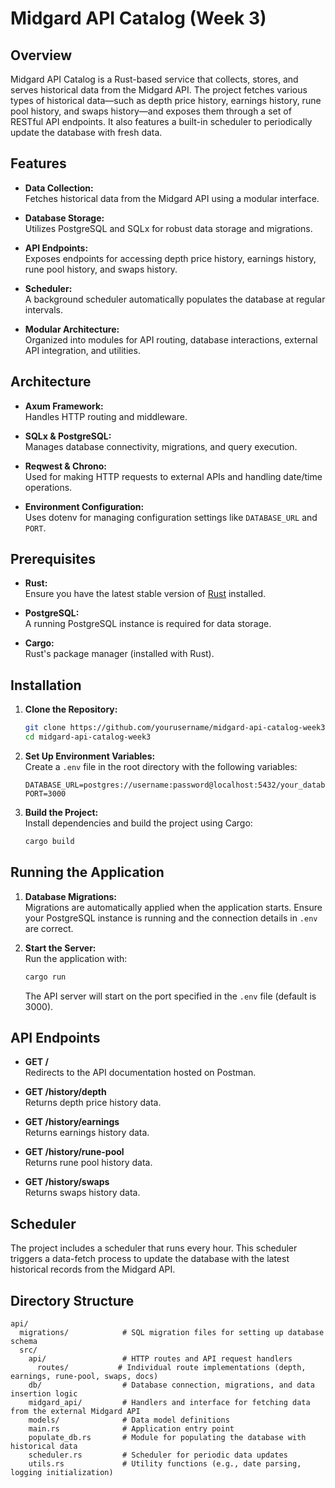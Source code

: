 # Midgard API Catalog (Week 3)

## Overview
Midgard API Catalog is a Rust-based service that collects, stores, and serves historical data from the Midgard API. The project fetches various types of historical data—such as depth price history, earnings history, rune pool history, and swaps history—and exposes them through a set of RESTful API endpoints. It also features a built-in scheduler to periodically update the database with fresh data.

## Features
- **Data Collection:**  
  Fetches historical data from the Midgard API using a modular interface.
  
- **Database Storage:**  
  Utilizes PostgreSQL and SQLx for robust data storage and migrations.
  
- **API Endpoints:**  
  Exposes endpoints for accessing depth price history, earnings history, rune pool history, and swaps history.
  
- **Scheduler:**  
  A background scheduler automatically populates the database at regular intervals.
  
- **Modular Architecture:**  
  Organized into modules for API routing, database interactions, external API integration, and utilities.

## Architecture
- **Axum Framework:**  
  Handles HTTP routing and middleware.
  
- **SQLx & PostgreSQL:**  
  Manages database connectivity, migrations, and query execution.
  
- **Reqwest & Chrono:**  
  Used for making HTTP requests to external APIs and handling date/time operations.
  
- **Environment Configuration:**  
  Uses dotenv for managing configuration settings like `DATABASE_URL` and `PORT`.

## Prerequisites
- **Rust:**  
  Ensure you have the latest stable version of [Rust](https://www.rust-lang.org/tools/install) installed.
  
- **PostgreSQL:**  
  A running PostgreSQL instance is required for data storage.
  
- **Cargo:**  
  Rust's package manager (installed with Rust).

## Installation

1. **Clone the Repository:**
   ```bash
   git clone https://github.com/yourusername/midgard-api-catalog-week3.git
   cd midgard-api-catalog-week3
   ```

2. **Set Up Environment Variables:**  
   Create a `.env` file in the root directory with the following variables:
   ```dotenv
   DATABASE_URL=postgres://username:password@localhost:5432/your_database
   PORT=3000
   ```

3. **Build the Project:**  
   Install dependencies and build the project using Cargo:
   ```bash
   cargo build
   ```

## Running the Application

1. **Database Migrations:**  
   Migrations are automatically applied when the application starts. Ensure your PostgreSQL instance is running and the connection details in `.env` are correct.

2. **Start the Server:**  
   Run the application with:
   ```bash
   cargo run
   ```
   The API server will start on the port specified in the `.env` file (default is 3000).

## API Endpoints
- **GET /**  
  Redirects to the API documentation hosted on Postman.

- **GET /history/depth**  
  Returns depth price history data.

- **GET /history/earnings**  
  Returns earnings history data.

- **GET /history/rune-pool**  
  Returns rune pool history data.

- **GET /history/swaps**  
  Returns swaps history data.


## Scheduler
The project includes a scheduler that runs every hour. This scheduler triggers a data-fetch process to update the database with the latest historical records from the Midgard API.

## Directory Structure
```
api/
  migrations/            # SQL migration files for setting up database schema
  src/
    api/                 # HTTP routes and API request handlers
      routes/           # Individual route implementations (depth, earnings, rune-pool, swaps, docs)
    db/                  # Database connection, migrations, and data insertion logic
    midgard_api/         # Handlers and interface for fetching data from the external Midgard API
    models/              # Data model definitions
    main.rs              # Application entry point
    populate_db.rs       # Module for populating the database with historical data
    scheduler.rs         # Scheduler for periodic data updates
    utils.rs             # Utility functions (e.g., date parsing, logging initialization)
```
